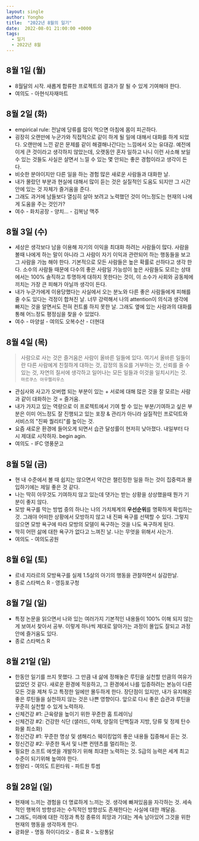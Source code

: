 ```yaml
---
layout: single
author: Yongho
title:  "2022년 8월의 일기"
date:  2022-08-01 21:00:00 +0000
tags:
  - 일기
  - 2022년 8월
---
```


## 8월 1일 (월)
- 8월달의 시작. 새롭게 합류한 프로젝트의 결과가 잘 될 수 있게 기여해야 한다.      
- 여의도 - 아현식자재마트

## 8월 2일 (화)
- empirical rule: 전날에 당류를 많이 먹으면 아침에 몸이 피곤하다. 
- 굉장히 오랜만에 누군가와 직접적으로 같이 하게 될 일에 대해서 대화를 하게 되었다. 오랜만에 느낀 같은 문제를 같이 해결해나간다는 느낌에서 오는 유대감. 예전에 이게 큰 것이라고 생각하지 않았는데, 오랫동안 혼자 일하고 나니 이런 사소해 보일 수 있는 것들도 사실은 살면서 느낄 수 있는 몇 안되는 좋은 경험이라고 생각이 든다.    
- 비슷한 분야이지만 다른 일을 하는 경험 많은 새로운 사람들과 대화한 날.
- 내가 몰랐던 부분과 현실에 대해서 많이 듣는 것은 실질적인 도움도 되지만 그 시간안에 있는 것 자체가 즐거움을 준다.
- 그래도 과거에 남들보다 열심히 살아 보려고 노력했던 것이 어느정도는 현재의 나에게 도움을 주는 것인가?      
- 여수 - 화치공장 - 양치... - 김복남 맥주

## 8월 3일 (수)
- 세상은 생각보다 남을 이용해 자기의 이익을 최대화 하려는 사람들이 많다. 사람을 볼때 나에게 하는 말이 아니라 그 사람이 자기 이익과 관련되어 하는 행동들을 보고 그 사람을 가늠 해야 한다. 기본적으로 모든 사람들은 높은 확률로 선하다고 생각 한다. 소수의 사람들 때문에 다수의 좋은 사람일 가능성이 높은 사람들도 모르는 상태에서는 100% 솔직하고 투명하게 대하지 못한다는 것이, 이 소수가 사회와 공동체에 끼치는 가장 큰 피해가 아닐까 생각이 든다. 
- 내가 누군가에게 이용당했다는 사실에서 오는 분노와 다른 좋은 사람들에게 피해를 줄 수도 있다는 걱정이 합쳐진 날. 너무 강력해서 나의 attention이 의식과 생각에 빠지는 것을 알면서도 전혀 컨트롤 하지 못한 날. 그래도 옆에 있는 사람과의 대화를 통해 어느정도 평정심을 찾을 수 있었다. 
- 여수 - 마양설 - 여의도 오복수산 - 더현대 

## 8월 4일 (목)

>  사람으로 사는 것은 즐거움은 사람이 올바른 일들에 있다. 여기서 올바른 일들이란 다른 사람에게 친절하게 대하는 것, 감정의 동요를 거부하는 것, 신뢰를 줄 수 있는 것, 자연의 질서에 생각하고 일어나는 모든 일들과 이것을 일치시키는 것.  
> `마르쿠스 아우렐리우스`  

- 관심사와 사고가 오버랩 되는 부분이 있는 + 서로에 대해 많은 것을 잘 모르는 사람과 같이 대화하는 것 = 즐거움. 
- 내가 가지고 있는 역량으로 이 프로젝트에서 기여 할 수 있는 부분/기여하고 싶은 부분은 이미 어느정도 잘 진행되고 있는 포장 & 관리가 아니라 실질적인 프로덕트와 서비스의 "진짜 퀄리티"를 높이는 것.    
- 요즘 새로운 환경에 들어오게 되면서 습관 달성률이 현저히 낮아졌다. 내일부터 다시 제대로 시작하자. begin agin. 
- 여의도 - IFC 영풍문고  

## 8월 5일 (금)
- 현 내 수준에서 볼 때 쉽지는 않으면서 약간은 챌린징한 일을 하는 것이 집중력과 몰입하기에는 제일 좋은 것 같다.
- 나는 딱히 아무것도 기여하지 않고 있는데 댓가는 받는 상황을 상상했을때 뭔가 기분이 좋지 않다.   
- 모방 욕구를 막는 방법 중의 하나는 나의 가치체계의 **우선순위**를 명확하게 확립하는 것. 그래야 어떠한 상황에서 모방하지 않고 내 진짜 욕구를 선택할 수 있다. 그렇지 않으면 모방 욕구에 따라 모방의 모델이 욕구하는 것을 나도 욕구하게 된다.
- 딱히 어떤 삶에 대한 욕구가 없다고 느껴진 날. 나는 무엇을 위해서 사는가. 
- 여의도 - 여의도공원

## 8월 6일 (토)
- 르네 지라르의 모방욕구를 실제 1.5살의 아기의 행동을 관찰하면서 실감한날.  
- 종로 스타벅스 R - 영등포구청

## 8월 7일 (일)
- 특정 논문을 읽으면서 나와 있는 여러가지 기본적인 내용들이 100% 이해 되지 않는게 보여서 찾아서 공부. 이렇게 하나씩 제대로 알아가는 과정이 몰입도 잘되고 과정 안에 즐거움도 있다.  
- 종로 스타벅스 R

## 8월 21일 (일)
- 한동안 일기를 쓰지 못했다. 그 만큼 내 삶에 정해놓은 루틴을 실천할 만큼의 여유가 없었던 것 같다. 새로운 환경에 적응하고, 그 환경에서 나를 입증하려는 본능이 다른 모든 것을 제쳐 두고 특정한 일에만 몰두하게 한다. 장단점이 있지만, 내가 유지해온 좋은 루틴들을 실천하지 않는 것은 나쁜 영향이다. 앞으로 다시 좋은 습관과 루틴을 꾸준히 실천할 수 있게 노력하자.
- 신체건강 #1: 근육량을 높이기 위한 꾸준한 홈 트레이닝
- 신체건강 #2: 건강한 식단 (샐러드, 야채, 양질의 단백질과 지방, 당류 및 정제 탄수화물 최소화)
- 정신건강 #1: 꾸준한 명상 및 샘해리스 웨이킹업의 좋은 내용들 집중해서 듣는 것. 
- 정신건강 #2: 꾸준한 독서 및 나쁜 컨텐츠를 멀리하는 것. 
- 필요한 소프트 에셋을 개발하기 위해 최대한 노력하는 것. S급의 능력은 세계 최고 수준이 되기위해 높여야 한다.  
- 청량리 - 여의도 트윈타워 - 파트원 투썸   

## 8월 28일 (일)
- 현재에 느끼는 경험을 더 명료하게 느끼는 것. 생각에 빠져있음을 자각하는 것. 세속적인 행복의 방향성과는 수직적인 방향성도 존재한다는 사실에 대한 깨달음.
- 그래도, 미래에 대한 걱정과 특정 종류의 희망과 기대는 계속 남아있어 그것을 위한 현재의 행동을 생각하게 한다.
- 광화문 - 명동 하이디라오 - 종로 R - 노랑통닭 